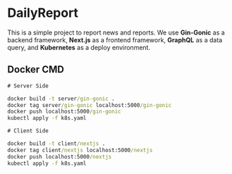 # DailyReport

This is a simple project to report news and reports.
We use **Gin-Gonic** as a backend framework, **Next.js** as a frontend framework, **GraphQL** as a data query, and **Kubernetes** as a deploy environment.


## Docker CMD

```cmd
# Server Side

docker build -t server/gin-gonic .
docker tag server/gin-gonic localhost:5000/gin-gonic
docker push localhost:5000/gin-gonic
kubectl apply -f k8s.yaml

# Client Side

docker build -t client/nextjs .
docker tag client/nextjs localhost:5000/nextjs
docker push localhost:5000/nextjs
kubectl apply -f k8s.yaml

```